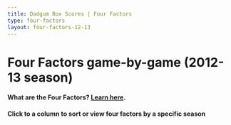 ```yaml
---
title: Dadgum Box Scores | Four Factors
type: four-factors
layout: four-factors-12-13
---
```


# Four Factors game-by-game (2012-13 season)

#### What are the Four Factors? [Learn here](https://cbbstatshelp.com/four-factors/intro/).

#### Click to a column to sort or view four factors by a specific season